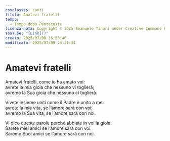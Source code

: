 ```yaml
---
cssclasses: canti
titolo: Amatevi fratelli
tempo:
  - Tempo dopo Pentecoste
licenza-nota: Copyright © 2025 Emanuele Tinari under Creative Commons BY-NC-SA 4.0 https://creativecommons.org/licenses/by-nc-sa/4.0/
YouTube: "[Link]()"
creato: 2025/07/08 16:50:40
modificato: 2025/07/09 23:31:34
---
```


# Amatevi fratelli
Amatevi fratelli, come io ha amato voi:<br>avrete la mia gioia che nessuno vi toglierà;<br>avremo la Sua gioia che nessuno ci toglierà.

Vivete insieme uniti come il Padre è unito a me:<br>avrete la mia vita, se l’amore sarà con voi;<br>avremo la Sua vita, se l’amore sarà con noi.

Vi dico queste parole perché abbiate in voi la gioia.<br>Sarete miei amici se l’amore sarà con voi.<br>Saremo Suoi amici se l’amore sarà con noi.
